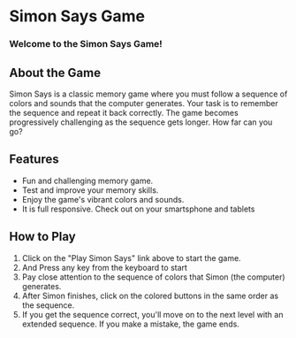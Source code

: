 # Simon Says Game

### Welcome to the Simon Says Game!


## About the Game

Simon Says is a classic memory game where you must follow a sequence of colors and sounds that the computer generates. Your task is to remember the sequence and repeat it back correctly. The game becomes progressively challenging as the sequence gets longer. How far can you go?

## Features

- Fun and challenging memory game.
- Test and improve your memory skills.
- Enjoy the game's vibrant colors and sounds.
- It is full responsive. Check out on your smartsphone and tablets

## How to Play

1. Click on the "Play Simon Says" link above to start the game.
2. And Press any key from the keyboard to start 
3. Pay close attention to the sequence of colors that Simon (the computer) generates.
4. After Simon finishes, click on the colored buttons in the same order as the sequence.
5. If you get the sequence correct, you'll move on to the next level with an extended sequence. If you make a mistake, the game ends.



